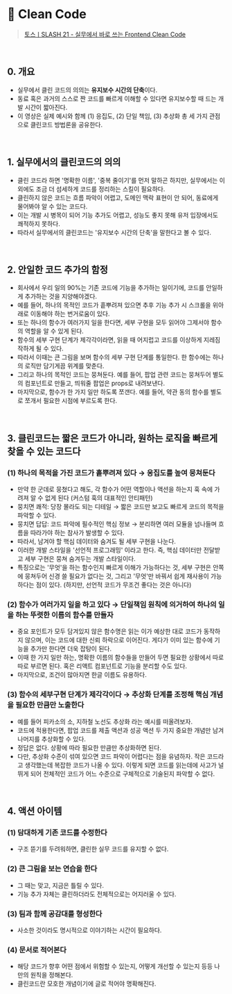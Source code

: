 # 🧼 Clean Code

> [토스ㅣSLASH 21 - 실무에서 바로 쓰는 Frontend Clean Code](https://www.youtube.com/watch?v=edWbHp_k_9Y&list=PL1DJtS1Hv1PiGXmgruP1_gM2TSvQiOsFL&index=55&t=690s)

<br/>

## 0. 개요

- 실무에서 클린 코드의 의의는 **유지보수 시간의 단축**이다.
- 동료 혹은 과거의 스스로 짠 코드를 빠르게 이해할 수 있다면 유지보수할 때 드는 개발 시간이 짧아진다.
- 이 영상은 실제 예시와 함께 (1) 응집도, (2) 단일 책임, (3) 추상화 총 세 가지 관점으로 클린코드 방법론을 공유한다.

<br/>

## 1. 실무에서의 클린코드의 의의

- 클린 코드라 하면 '명확한 이름', '중복 줄이기'를 먼저 말하곤 하지만, 실무에서는 이 외에도 조금 더 섬세하게 코드를 정리하는 스킬이 필요하다.
- 클린하지 않은 코드는 흐름 파악이 어렵고, 도메인 맥락 표현이 안 되어, 동료에게 물어봐야 알 수 있는 코드다.
- 이는 개발 시 병목이 되어 기능 추가도 어렵고, 성능도 좋지 못해 유저 입장에서도 쾌적하지 못하다.
- 따라서 실무에서의 클린코드는 '유지보수 시간의 단축'을 말한다고 볼 수 있다.

<br/>

## 2. 안일한 코드 추가의 함정

- 회사에서 우리 일의 90%는 기존 코드에 기능을 추가하는 일이기에, 코드를 안일하게 추가하는 것을 지양해야겠다.
- 예를 들어, 하나의 목적인 코드가 흩뿌려져 있으면 추후 기능 추가 시 스크롤을 위아래로 이동해야 하는 번거로움이 있다.
- 또는 하나의 함수가 여러가지 일을 한다면, 세부 구현을 모두 읽어야 그제서야 함수의 역할을 알 수 있게 된다.
- 함수의 세부 구현 단계가 제각각이라면, 읽을 때 어지럽고 코드를 이상하게 지레짐작하게 될 수 있다.
- 따라서 이때는 큰 그림을 보며 함수의 세부 구현 단계를 통일한다. 한 함수에는 하나의 로직만 담기게끔 위계를 맞춘다.
- 그리고 하나의 목적인 코드는 뭉쳐둔다. 예를 들어, 팝업 관련 코드는 뭉쳐두어 별도의 컴포넌트로 만들고, 띄워줄 팝업은 props로 내려보낸다.
- 마지막으로, 함수가 한 가지 일만 하도록 쪼갠다. 예를 들어, 약관 동의 함수를 별도로 쪼개서 필요한 시점에 부르도록 한다.

<br/>

## 3. 클린코드는 짧은 코드가 아니라, 원하는 로직을 빠르게 찾을 수 있는 코드다

### (1) 하나의 목적을 가진 코드가 흩뿌려져 있다 → 응집도를 높여 뭉쳐둔다

- 만약 한 군데로 뭉쳤다고 해도, 각 함수가 어떤 역할이나 액션을 하는지 훅 속에 가려져 알 수 없게 된다 (커스텀 훅의 대표적인 안티패턴)
- 뭉치면 쾌적: 당장 몰라도 되는 디테일 → 짧은 코드만 보고도 빠르게 코드의 목적을 파악할 수 있다.
- 뭉치면 답답: 코드 파악에 필수적인 핵심 정보 → 분리하면 여러 모듈을 넘나들며 흐름을 따라가야 하는 참사가 발생할 수 있다.
- 따라서, 남겨야 할 핵심 데이터와 숨겨도 될 세부 구현을 나눈다.
- 이러한 개발 스타일을 '선언적 프로그래밍' 이라고 한다. 즉, 핵심 데이터만 전달받고 세부 구현은 뭉쳐 숨겨두는 개발 스타일이다.
- 특징으로는 '무엇'을 하는 함수인지 빠르게 이해가 가능하다는 것, 세부 구현은 안쪽에 뭉쳐두어 신경 쓸 필요가 없다는 것, 그리고 '무엇'만 바꿔서 쉽게 재사용이 가능하다는 점이 있다. (하지만, 선언적 코드가 무조건 좋다는 것은 아니다)

### (2) 함수가 여러가지 일을 하고 있다 → 단일책임 원칙에 의거하여 하나의 일을 하는 뚜렷한 이름의 함수를 만들자

- 중요 포인트가 모두 담겨있지 않은 함수명은 읽는 이가 예상한 대로 코드가 동작하지 않으며, 이는 코드에 대한 신뢰 하락으로 이어진다. 게다가 이미 있는 함수에 기능을 추가만 한다면 더욱 잡탕이 된다.
- 이때 한 가지 일만 하는, 명확한 이름의 함수들을 만들어 두면 필요한 상황에서 따로따로 부르면 된다. 혹은 리액트 컴포넌트로 기능을 분리할 수도 있다.
- 마지막으로, 조건이 많아지면 한글 이름도 유용하다.

### (3) 함수의 세부구현 단계가 제각각이다 → 추상화 단계를 조정해 핵심 개념을 필요한 만큼만 노출한다

- 예를 들어 피카소의 소, 지하철 노선도 추상화 라는 예시를 떠올려보자.
- 코드에 적용한다면, 팝업 코드를 제출 액션과 성공 액션 두 가지 중요한 개념만 남겨 나머지를 추상화할 수 있다.
- 정답은 없다. 상황에 따라 필요한 만큼만 추상화하면 된다.
- 다만, 추상화 수준이 섞여 있으면 코드 파악이 어렵다는 점을 유념하자. 작은 코드라고 생각했는데 복잡한 코드가 나올 수 있다. 이렇게 되면 코드를 읽는데에 사고가 널뛰게 되어 전체적인 코드가 어느 수준으로 구체적으로 기술된지 파악할 수 없다.

<br/>

## 4. 액션 아이템

### (1) 담대하게 기존 코드를 수정한다

- 구조 뜯기를 두려워하면, 클린한 실무 코드를 유지할 수 없다.

### (2) 큰 그림을 보는 연습을 한다

- 그 때는 맞고, 지금은 틀릴 수 있다.
- 기능 추가 자체는 클린하더라도 전체적으로는 어지러울 수 있다.

### (3) 팀과 함께 공감대를 형성한다

- 사소한 것이라도 명시적으로 이야기하는 시간이 필요하다.

### (4) 문서로 적어본다

- 해당 코드가 향후 어떤 점에서 위험할 수 있는지, 어떻게 개선할 수 있는지 등등 나만의 원칙을 정해본다.
- 클린코드란 모호한 개념이기에 글로 적어야 명확해진다.
